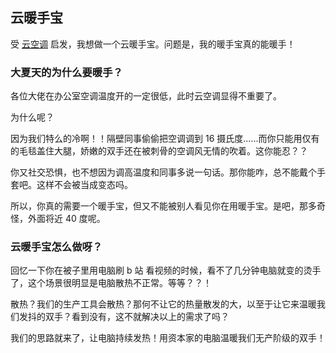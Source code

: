## 云暖手宝

受 [云空调](https://github.com/YunYouJun/air-conditioner) 启发，我想做一个云暖手宝。问题是，我的暖手宝真的能暖手！

### 大夏天的为什么要暖手？

各位大佬在办公室空调温度开的一定很低，此时云空调显得不重要了。

为什么呢？

因为我们特么的冷啊！！隔壁同事偷偷把空调调到 16 摄氏度......而你只能用仅有的毛毯盖住大腿，娇嫩的双手还在被刺骨的空调风无情的吹着。这你能忍？？

你又社交恐惧，也不想因为调高温度和同事多说一句话。那你能咋，总不能戴个手套吧。这样不会被当成变态吗。

所以，你真的需要一个暖手宝，但又不能被别人看见你在用暖手宝。是吧，那多奇怪，外面将近 40 度呢。

### 云暖手宝怎么做呀？

回忆一下你在被子里用电脑刷 b 站 看视频的时候，看不了几分钟电脑就变的烫手了，这个场景很明显是电脑散热不正常。等等？？！

散热？我们的生产工具会散热？那何不让它的热量散发的大，以至于让它来温暖我们发抖的双手？看到没有，这不就解决以上的需求了吗？

我们的思路就来了，让电脑持续发热！用资本家的电脑温暖我们无产阶级的双手！

